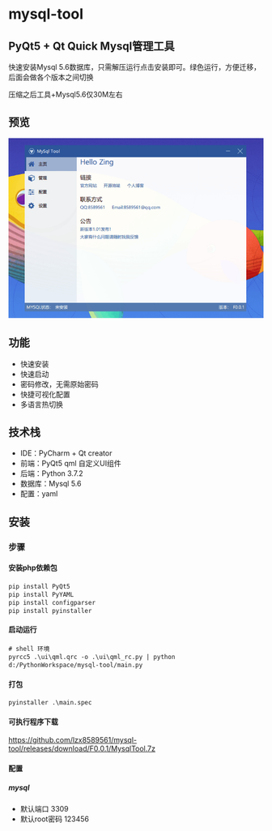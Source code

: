 # mysql-tool
PyQt5 + Qt Quick Mysql管理工具
--------
快速安装Mysql 5.6数据库，只需解压运行点击安装即可。绿色运行，方便迁移，后面会做各个版本之间切换

压缩之后工具+Mysql5.6仅30M左右
## 预览
![预览图](preview/demo.gif)
## 功能
- 快速安装
- 快速启动
- 密码修改，无需原始密码
- 快捷可视化配置
- 多语言热切换
## 技术栈
- IDE：PyCharm + Qt creator
- 前端：PyQt5 qml 自定义UI组件
- 后端：Python 3.7.2
- 数据库：Mysql 5.6
- 配置：yaml

## 安装
### 步骤
#### 安装php依赖包
```
pip install PyQt5
pip install PyYAML
pip install configparser
pip install pyinstaller
```
#### 启动运行
````
# shell 环境
pyrcc5 .\ui\qml.qrc -o .\ui\qml_rc.py | python d:/PythonWorkspace/mysql-tool/main.py
````
#### 打包
````
pyinstaller .\main.spec
````
#### 可执行程序下载
https://github.com/lzx8589561/mysql-tool/releases/download/F0.0.1/MysqlTool.7z

#### 配置
##### mysql
- 默认端口 3309
- 默认root密码 123456
